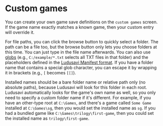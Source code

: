 # Custom games
You can create your own game save definitions on the `custom games` screen.
If the game name exactly matches a known game, then your custom entry will override it.

For file paths, you can click the browse button to quickly select a folder.
The path can be a file too, but the browse button only lets you choose
folders at this time. You can just type in the file name afterwards.
You can also use [globs](https://en.wikipedia.org/wiki/Glob_(programming))
(e.g., `C:/example/*.txt` selects all TXT files in that folder)
and the placeholders defined in the
[Ludusavi Manifest format](https://github.com/mtkennerly/ludusavi-manifest).
If you have a folder name that contains a special glob character,
you can escape it by wrapping it in brackets (e.g., `[` becomes `[[]`).

Installed names should be a bare folder name or relative path only (no absolute paths),
because Ludusavi will look for this folder in each root.
Ludusavi automatically looks for the game's own name as well,
so you only need to specify a custom folder name if it's different.
For example, if you have an other-type root at `C:\Games`,
and there's a game called `Some Game` installed at `C:\Games\sg`,
then you would set the installed name as `sg`.
If you had a bundled game like `C:\Games\trilogy\first-game`,
then you could set the installed name as `trilogy\first-game`.
